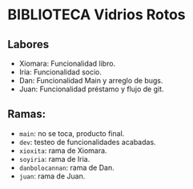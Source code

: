 # BIBLIOTECA Vidrios Rotos

## Labores

- Xiomara: Funcionalidad libro.
- Iria: Funcionalidad socio.
- Dan: Funcionalidad Main y arreglo de bugs.
- Juan: Funcionalidad préstamo y flujo de git.

## Ramas:

- `main`: no se toca, producto final.
- `dev`: testeo de funcionalidades acabadas.
- `xioxita`: rama de Xiomara.
- `soyiria`: rama de Iria.
- `danbolocannan`: rama de Dan.
- `juan`: rama de Juan.
